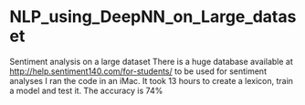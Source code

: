 # NLP_using_DeepNN_on_Large_dataset
Sentiment analysis on a large dataset
There is a huge database available at http://help.sentiment140.com/for-students/ to be used for sentiment analyses
I ran the code in an iMac. It took 13 hours to create a lexicon, train a model and test it. 
The accuracy is 74%

